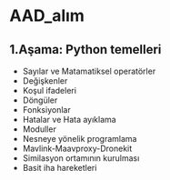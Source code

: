 # AAD_alım


## 1.Aşama: Python temelleri

- Sayılar ve Matamatiksel operatörler
- Değişkenler
- Koşul ifadeleri
- Döngüler
- Fonksiyonlar
- Hatalar ve Hata ayıklama
- Moduller
- Nesneye yönelik programlama
- Mavlink-Maavproxy-Dronekit
- Similasyon ortamının kurulması
- Basit iha hareketleri

